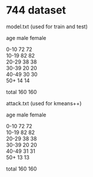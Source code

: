 # 744 dataset

model.txt (used for train and test)<br>

age      male    female <br>

0-10     72        72<br>
10-19    82        82<br>
20-29    38        38<br>
30-39    20        20<br>
40-49    30        30<br>
50+      14        14<br>

total    160       160<br>


attack.txt (used for kmeans++)<br>

age      male    female<br>

0-10     72        72<br>
10-19    82        82<br>
20-29    38        38<br>
30-39    20        20<br>
40-49    31        31<br>
50+      13        13<br>

total    160       160<br>